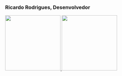 <h3> Ricardo Rodrigues, Desenvolvedor </h3>

<div>
  <a href="https://beacons.ai/Microfugo">
  <img height="180em" src="https://github-readme-stats.vercel.app/api?username=Microfugo&show_icons=true&theme=dracula&include_all_commits=true&count_private=true"/>
  <img height="180em" src="https://github-readme-stats.vercel.app/top-langs/?username=Microfugo&layout=compact&langs_count=16&theme=dracula"/>
  </div>

  <div style ="display: inline_block"><br>
    <link rel="stylesheet" href="https://cdn.jsdelivr.net/gh/devicons/devicon@v2.15.1/devicon.min.css">
          
          
  </div>
